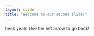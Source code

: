 ```yaml
---
layout: slide
title: "Welcome to our second slide!"
---
```

heck yeah!
Use the left arrow to go back!
